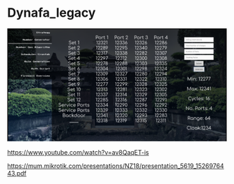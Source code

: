 # Dynafa_legacy

![Dynafa console](dynafa_console.jpg)


https://www.youtube.com/watch?v=av8QaqET-is

https://mum.mikrotik.com/presentations/NZ18/presentation_5619_1526976443.pdf
